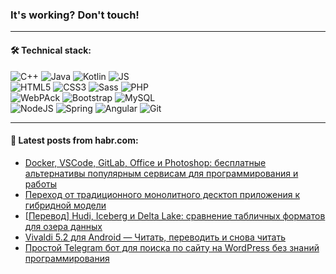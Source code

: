 ### It's working? Don't touch!

---

#### 🛠️ Technical stack:

![C++](https://img.shields.io/badge/C++-informational?logo=c%2B%2B&style=flat&logoColor=white&color=9C033A)
![Java](https://img.shields.io/badge/Java-informational?logo=java&style=flat&logoColor=white&color=007396)
![Kotlin](https://img.shields.io/badge/Kotlin-informational?logo=Kotlin&style=flat&logoColor=white&color=0095D5)
![JS](https://img.shields.io/badge/JS-informational?logo=javaScript&style=flat&logoColor=black&color=F7Df1E) <br>
![HTML5](https://img.shields.io/badge/HTML5-informational?logo=html5&style=flat&logoColor=white&color=E34F26)
![CSS3](https://img.shields.io/badge/CSS3-informational?logo=css3&style=flat&logoColor=white&color=157286)
![Sass](https://img.shields.io/badge/Saas-informational?logo=sass&style=flat&logoColor=white&color=hotpink)
![PHP](https://img.shields.io/badge/PHP-informational?logo=php&style=flat&logoColor=white&color=777BB4) <br>
![WebPAck](https://img.shields.io/badge/WebPack-informational?logo=webPack&style=flat&logoColor=white&color=FF6F00)
![Bootstrap](https://img.shields.io/badge/Bootstrap-informational?logo=Bootstrap&style=flat&logoColor=white&color=7952B3)
![MySQL](https://img.shields.io/badge/MySQL-informational?logo=MySQL&style=flat&logoColor=white&color=00f) <br>
![NodeJS](https://img.shields.io/badge/NodeJS-informational?logo=node.js&style=flat&logoColor=white&color=43853D)
![Spring](https://img.shields.io/badge/Spring-informational?logo=Spring&style=flat&logoColor=white&color=0A9EDC)
![Angular](https://img.shields.io/badge/Vue-informational?logo=vue.js&style=flat&logoColor=white&color=red)
![Git](https://img.shields.io/badge/Git-informational?logo=git&style=flat&logoColor=white&color=darkorange)

___

#### 💬 Latest posts from habr.com:

<!-- BLOG-POST-LIST:START -->
- [Docker, VSCode, GitLab, Office и Photoshop: бесплатные альтернативы популярным сервисам для программирования и работы](https://habr.com/ru/post/659385/?utm_source=habrahabr&utm_medium=rss&utm_campaign=659385)
- [Переход от традиционного монолитного десктоп приложения к гибридной модели](https://habr.com/ru/post/659357/?utm_source=habrahabr&utm_medium=rss&utm_campaign=659357)
- [[Перевод] Hudi, Iceberg и Delta Lake: сравнение табличных форматов для озера данных](https://habr.com/ru/post/658563/?utm_source=habrahabr&utm_medium=rss&utm_campaign=658563)
- [Vivaldi 5.2 для Android — Читать, переводить и снова читать](https://habr.com/ru/post/659299/?utm_source=habrahabr&utm_medium=rss&utm_campaign=659299)
- [Простой Telegram бот для поиска по сайту на WordPress без знаний программирования](https://habr.com/ru/post/659329/?utm_source=habrahabr&utm_medium=rss&utm_campaign=659329)
<!-- BLOG-POST-LIST:END -->
